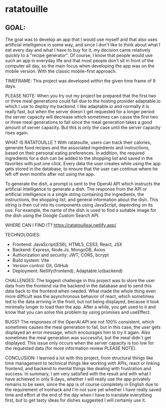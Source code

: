 # ratatouille

GOAL:
---
The goal was to develop an app that I would use myself and that also uses artificial intelligence in some way,
and since I don't like to think about what I eat every day and what I have to buy for it, my decision came relatively quickly to a "recipe generator".
Of course, I know that people would use such an app in everyday life and that most people don't sit in front of the computer all day,
so the main focus when developing the app was on the mobile version. With the classic mobile-first approach.

TIMEFRAME:
This project was developed within the given time frame of 9 days.

PLEASE NOTE:
When you try out my project be prepared that the first two or three meal generations could fail due to the hosting provider adaptable.io which I use to deploy my backend. I like adaptable.io and normally it is really fast, but when the server doesn´t get requested for a longer period the server capacity will decrease which sometimes can cause the first two or three meal generations to fail since the meal generation takes a good amount of server capacity. But this is only the case until the server capacity rises again.

WHAT IS RATATOUILLE ?
With ratatouille, users can track their calories, generate food recipes and the associated ingredients and instructions, based on their personal eating preferences.
In addition, the required ingredients for a dish can be added to the shopping list and saved in the favorites with just one click.
Every data the user creates while using the app gets stored in the database, to ensure that the user can continue where he left off even months after not using the app.

To generate the dish, a prompt is sent to the OpenAI API which instructs the artificial intelligence to generate a dish.
The response from the API or artificial intelligence is a single string containing the ingredients, the instructions, the shopping list, and general information about the dish.
This string is then cut into its components using JavaScript, depending on its use. For example, the name of the dish is used to find a suitable image for the dish using the Google Custom Search API.

WHERE CAN I FIND IT?
https://ratatouilleai.netlify.app/

TECHNOLOGIES:
- Frontend: JavaScript(ES6), HTML5, CSS3, React, JSX
- Backend: Express, Node.Js, MongoDB, Axios
- Authorization and security: JWT, CORS, bcrypt
- Build system: Vite
- Version control: Git, GitHub
- Deployment: Netlify(frontend), Adaptable.io(backend)

CHALLENGES:
The biggest challenge in this project was to store the user data from the frontend via the backend in the database and to send this data back to the frontend when needed.
What made the whole thing even more difficult was the asynchronous behavior of react, which sometimes led to the data arriving in the front, but not being displayed,
because it took minimally longer to load than the app. After a while, you get used to it and know that you can solve this problem by using promises and useEffect.

BUGS?
The responses of the OpenAI API are not 100% consistent, which sometimes causes the meal generation to fail, but in this case, the user gets displayed an error message, which encourages him to try it again.
Also sometimes the meal generation was successful, but the meal didn´t get displayed. This issue only occurs when the server capacity is too low for the requested data (for more information review PLEASE NOTE).

CONCLUSION:
I learned a lot with this project, from structural things like time management to technical things like working with APIs, react or linking frontend, and backend to mental things like dealing with frustration and success.
In summary, I am very satisfied with the result and with what I have achieved in only 9 days, whether I will really use the app privately remains to be seen,
since the app is of course completely in English due to the requirement of Ironhack and I'm not sure yet whether I have really saved time and effort at the end of the day when I have to translate everything first,
but to get tasty ideas for dishes suggested I will certainly use it.
